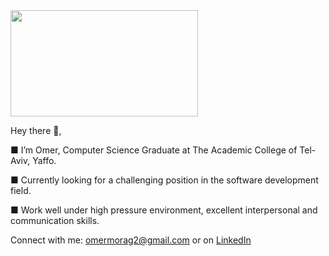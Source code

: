 <img src="http://gph.is/2uzzAeR" width="300" height="170" align="center"> 

Hey there 👋,

 <p>
 ■ I’m Omer, Computer Science Graduate at The Academic College of Tel-Aviv, Yaffo.
</p>

 <p>
 ■ Currently looking for a challenging position in the software development field.
</p>

 <p>
 ■ Work well under high pressure environment, excellent interpersonal and communication skills.
</p>

Connect with me: omermorag2@gmail.com or on [LinkedIn](https://www.linkedin.com/in/omermorag/)



